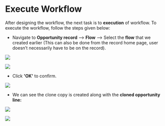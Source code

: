 # Execute Workflow

After designing the workflow, the next task is to **execution** of workflow. To execute the workflow, follow the steps given below:

* Navigate to **Opportunity record** --> **Flow** --> Select the **flow** that we created earlier (This can also be done from the record home page, user doesn’t necessarily have to be on the record).

![](../../../../.gitbook/assets/Flow\_1.png)

![](../../../../.gitbook/assets/Flow\_2.png)

* Click **'OK'** to confirm.

![](<../../../../.gitbook/assets/Flow\_3 (1).png>)

* We can see the clone copy is created along with the **cloned opportunity line:**

![](<../../../../.gitbook/assets/Flow\_4 (2).png>)

![](<../../../../.gitbook/assets/Flow\_5 (2).png>)
